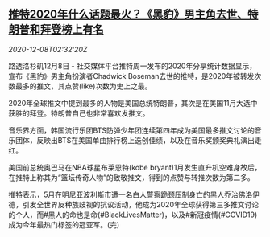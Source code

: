 <!--1607396146000-->
[推特2020年什么话题最火？《黑豹》男主角去世、特朗普和拜登榜上有名](https://cn.reuters.com/article/people-twitter-2020-topic-1208-idCNKBS28I09O)
------

<div><i>2020-12-08T02:32:20Z</i></div><p>路透洛杉矶12月8日 - 社交媒体平台推特周一发布的2020年分享统计数据显示，宣布《黑豹》男主角扮演者Chadwick Boseman去世的推特，是2020年被转发次数最多的推文，其点赞(like)次数为史上之最。</p><p>2020年全球推文中提到最多的人物是美国总统特朗普，其次是在美国11月大选中获胜的拜登。特朗普自己也非常喜欢发推文。</p><p>音乐界方面，韩国流行乐团BTS防弹少年团连续第四年成为美国最多推文讨论的音乐团体，反映出BTS在美国单曲排行榜上迭创佳绩，以及在音乐奖颁奖典礼演出走红。</p><p>美国前总统奥巴马在NBA球星布莱恩特(kobe bryant)1月发生直升机空难身故后，在推特上称其为“篮坛传奇人物”的致敬推文，得到的点赞与转推次数为第二多。</p><p>推特表示，5月在明尼亚波利斯市遭一名白人警察跪颈压制身亡的黑人乔治佛洛伊德，引发全世界反种族歧视的抗议活动，他成为2020年全球获得第三多推文讨论的个人，而#黑人的命也是命(#BlackLivesMatter)，以及#新冠疫情(#COVID19)成为今年最热门标签的冠亚军。(完)</p>
